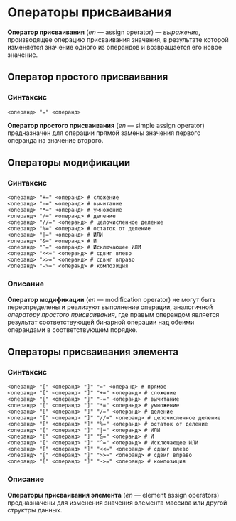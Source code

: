 # Операторы присваивания

__Оператор присваивания__ (_en_ — assign operator) — _выражение_, производящее операцию присваивания значения, в результате которой изменяется значение одного из операндов и возвращается его новое значение.

## Оператор простого присваивания

### Синтаксис

```
<операнд> "=" <операнд>
```

__Оператор простого присваивания__ (_en_ — simple assign operator) предназначен для операции прямой замены значения первого операнда на значение второго.

## Операторы модификации

### Синтаксис

```
<операнд> "+=" <операнд> # сложение
<операнд> "-=" <операнд> # вычитание
<операнд> "*=" <операнд> # умножение
<операнд> "/=" <операнд> # деление
<операнд> "//=" <операнд> # целочисленное деление
<операнд> "%=" <операнд> # остаток от деление
<операнд> "|=" <операнд> # ИЛИ
<операнд> "&=" <операнд> # И
<операнд> "^=" <операнд> # Исключающее ИЛИ
<операнд> "<<=" <операнд> # сдвиг влево
<операнд> ">>=" <операнд> # сдвиг вправо
<операнд> "->=" <операнд> # композиция
```

### Описание

__Оператор модификации__ (_en_ — modification operator) не могут быть переопределены и реализуют выполнение операции, аналогичной _оператору простого присваивания_,
где правым операндом является результат соответствующей бинарной операции над обеими операндами в соответствующем порядке.

## Операторы присваивания элемента

### Синтаксис

```
<операнд> "[" <операнд> "]" "=" <операнд> # прямое
<операнд> "[" <операнд> "]" "+=" <операнд> # сложение
<операнд> "[" <операнд> "]" "-=" <операнд> # вычитание
<операнд> "[" <операнд> "]" "*=" <операнд> # умножение
<операнд> "[" <операнд> "]" "/=" <операнд> # деление
<операнд> "[" <операнд> "]" "//=" <операнд> # целочисленное деление
<операнд> "[" <операнд> "]" "%=" <операнд> # остаток от деление
<операнд> "[" <операнд> "]" "|=" <операнд> # ИЛИ
<операнд> "[" <операнд> "]" "&=" <операнд> # И
<операнд> "[" <операнд> "]" "^=" <операнд> # Исключающее ИЛИ
<операнд> "[" <операнд> "]" "<<=" <операнд> # сдвиг влево
<операнд> "[" <операнд> "]" ">>=" <операнд> # сдвиг вправо
<операнд> "[" <операнд> "]" "->=" <операнд> # композиция
```

### Описание

__Операторы присваивания элемента__ (_en_ — element assign operators) предназначены для изменения значения элемента массива или другой структры данных.
